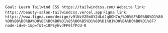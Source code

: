 ```Goal: Learn Tailwind CSS https://tailwindcss.com/```
```Website link: https://beauty-salon-tailwindcss.vercel.app```
```Figma link: https://www.figma.com/design/v9lNzV2EmUY2dLdJq0OH7n/%D0%BF%D0%B0%D1%80%D0%B8%D0%BA%D0%BC%D0%B0%D1%85%D0%B5%D1%80%D1%81%D0%BA%D0%B0%D1%8F?node-id=0-1&p=f&t=10PEykvdFF6lfPcU-0```
